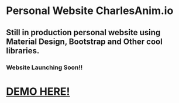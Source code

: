 # Personal Website CharlesAnim.io

## Still in production personal website using Material Design, Bootstrap and Other cool libraries.

### Website Launching Soon!!

# [DEMO HERE!](https://charlesanim.github.io/)
